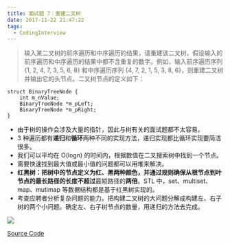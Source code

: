 ```yaml
---
title: 面试题 7：重建二叉树
date: 2017-11-22 21:47:22
tags:
  - CodingInterview
---
```

> 输入某二叉树的前序遍历和中序遍历的结果，请重建该二叉树。假设输入的前序遍历和中序遍历的结果中都不含重复的数字。例如，输入前序遍历序列 {1, 2, 4, 7, 3, 5, 6, 8} 和中序遍历序列 {4, 7, 2, 1, 5, 3, 8, 6}，则重建二叉树并输出它的头节点。二叉树节点的定义如下：

```
struct BinaryTreeNode {
    int m_nValue;
    BinaryTreeNode *m_pLeft;
    BinaryTreeNode *m_pRight;
}
```
* 由于树的操作会涉及大量的指针，因此与树有关的面试题都不太容易。
* 3 种遍历都有**递归**和**循环**两种不同的实现方法，递归实现都比循环实现要简洁很多。
* 我们可以平均在 O(logn) 的时间内，根据数值在二叉搜索树中找到一个节点。
* 需要快速找到最大值或最小值的问题都可以用堆来解决。
* **红黑树：**把树中的节点定义为红、黑两种颜色，并通过规则确保从根节点到叶节点的最长路径的长度**不超过**最短路径的**两倍**。STL 中，set、multiset、map、mutimap 等数据结构都是基于红黑树实现的。
* 考查应聘者分析复杂问题的能力。把构建二叉树的大问题分解成构建左、右子树的两个小问题。确定左、右子树节点的数量，用递归的方法去完成。
<!--more-->
![](https://raw.githubusercontent.com/was48i/mPOST/master/CodingInterview/07.jpeg)

[Source Code](https://gist.githubusercontent.com/was48i/6840384b5f5fb532d5a0508b26d08294/raw/9da792f3e0c712c7c9389e7305f223a7ede67ff3/07_ConstructBinaryTree.cpp)

